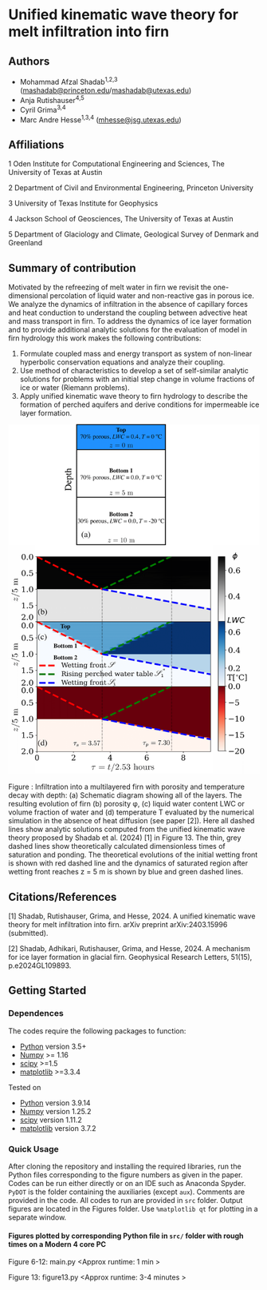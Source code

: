 # Unified kinematic wave theory for melt infiltration into firn
## Authors
- Mohammad Afzal Shadab<sup>1,2,3</sup> (mashadab@princeton.edu/mashadab@utexas.edu)
- Anja Rutishauser<sup>4,5</sup>
- Cyril Grima<sup>3,4</sup>
- Marc Andre Hesse<sup>1,3,4</sup> (mhesse@jsg.utexas.edu)

## Affiliations
1 Oden Institute for Computational Engineering and Sciences, The University of Texas at Austin

2 Department of Civil and Environmental Engineering, Princeton University

3 University of Texas Institute for Geophysics   

4 Jackson School of Geosciences, The University of Texas at Austin

5 Department of Glaciology and Climate, Geological Survey of Denmark and Greenland

## Summary of contribution
Motivated by the refreezing of melt water in firn we revisit the one-dimensional percolation of liquid water and non-reactive gas in porous ice. We analyze the dynamics of infiltration in the absence of capillary forces and heat conduction to understand the coupling between advective heat and mass transport in firn. To address the dynamics of ice layer formation and to provide additional analytic solutions for the evaluation of model in firn hydrology this work makes the following contributions:

1. Formulate coupled mass and energy transport as system of non-linear hyperbolic conservation equations and analyze their coupling.
2. Use method of characteristics to develop a set of self-similar analytic solutions for problems with an initial step change in volume fractions of ice or water (Riemann problems). 
3. Apply unified kinematic wave theory to firn hydrology to describe the formation of perched aquifers and derive conditions for impermeable ice layer formation.

<p align="center">
<img src="./Cover/cover.png" height="700">
</p>
Figure : Infiltration into a multilayered firn with porosity and temperature decay with depth: (a) Schematic diagram showing all of the layers. The resulting evolution of firn (b) porosity φ, (c) liquid water content LWC or volume fraction of water and (d) temperature T evaluated by the numerical simulation in the absence of heat diffusion (see paper [2]). Here all dashed lines show analytic solutions computed from the unified kinematic wave theory proposed by Shadab et al. (2024) [1] in Figure 13. The thin, grey dashed lines show theoretically calculated dimensionless times of saturation and ponding. The theoretical evolutions of the initial wetting front is shown with red dashed line  and the dynamics of saturated region after wetting front reaches z = 5 m is shown by blue and green dashed lines.


## Citations/References
[1] Shadab, Rutishauser, Grima, and Hesse, 2024. A unified kinematic wave theory for melt infiltration into firn. arXiv preprint arXiv:2403.15996 (submitted).

[2] Shadab, Adhikari, Rutishauser, Grima, and Hesse, 2024. A mechanism for ice layer formation in glacial firn. Geophysical Research Letters, 51(15), p.e2024GL109893.

## Getting Started
### Dependences

The codes require the following packages to function:
- [Python](https://www.python.org/) version 3.5+
- [Numpy](http://www.numpy.org/) >= 1.16
- [scipy](https://www.scipy.org/) >=1.5
- [matplotlib](https://matplotlib.org/) >=3.3.4

Tested on
- [Python](https://www.python.org/) version 3.9.14
- [Numpy](http://www.numpy.org/) version 1.25.2
- [scipy](https://www.scipy.org/) version 1.11.2
- [matplotlib](https://matplotlib.org/) version 3.7.2


### Quick Usage
After cloning the repository and installing the required libraries, run the Python files corresponding to the figure numbers as given in the paper. Codes can be run either directly or on an IDE such as Anaconda Spyder. `PyDOT` is the folder containing the auxiliaries (except `aux`). Comments are provided in the code. All codes to run are provided in `src` folder. Output figures are located in the Figures folder. Use `%matplotlib qt` for plotting in a separate window.

#### Figures plotted by corresponding Python file in `src/` folder with rough times on a Modern 4 core PC
Figure 6-12: main.py   <Approx runtime: 1 min >

Figure   13: figure13.py   <Approx runtime: 3-4 minutes >
